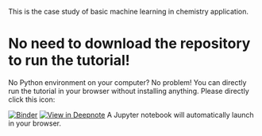 This is the case study of basic machine learning in chemistry application.

# No need to download the repository to run the tutorial!
No Python environment on your computer? No problem! You can directly run the tutorial in your browser without installing anything.
Please directly click this icon:

[![Binder](https://mybinder.org/badge_logo.svg)](https://mybinder.org/v2/gh/euhruska/MLbook/HEAD?filepath=JupyterNotebook%2Fcase_study.ipynb)
[![View in Deepnote](https://deepnote.com/static/buttons/view-in-deepnote.svg)](https://deepnote.com/viewer/github/euhruska/MLbook/blob/master/JupyterNotebook/case_study.ipynb)
A Jupyter notebook will automatically launch in your browser.
